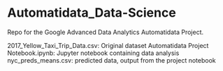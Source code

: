 # Automatidata_Data-Science
Repo for the Google Advanced Data Analytics Automatidata Project.

2017_Yellow_Taxi_Trip_Data.csv:  Original dataset
Automatidata Project Notebook.ipynb:  Jupyter notebook containing data analysis
nyc_preds_means.csv:  predicted data, output from the project notebook
